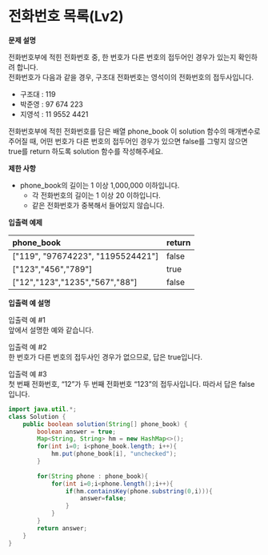# 전화번호 목록\(Lv2\)

**문제 설명**

전화번호부에 적힌 전화번호 중, 한 번호가 다른 번호의 접두어인 경우가 있는지 확인하려 합니다.  
전화번호가 다음과 같을 경우, 구조대 전화번호는 영석이의 전화번호의 접두사입니다.

* 구조대 : 119
* 박준영 : 97 674 223
* 지영석 : 11 9552 4421

전화번호부에 적힌 전화번호를 담은 배열 phone\_book 이 solution 함수의 매개변수로 주어질 때, 어떤 번호가 다른 번호의 접두어인 경우가 있으면 false를 그렇지 않으면 true를 return 하도록 solution 함수를 작성해주세요.

**제한 사항**

* phone\_book의 길이는 1 이상 1,000,000 이하입니다.
  * 각 전화번호의 길이는 1 이상 20 이하입니다.
  * 같은 전화번호가 중복해서 들어있지 않습니다.

**입출력 예제**

| phone\_book | return |
| :--- | :--- |
| \["119", "97674223", "1195524421"\] | false |
| \["123","456","789"\] | true |
| \["12","123","1235","567","88"\] | false |

**입출력 예 설명**

입출력 예 \#1  
앞에서 설명한 예와 같습니다.

입출력 예 \#2  
한 번호가 다른 번호의 접두사인 경우가 없으므로, 답은 true입니다.

입출력 예 \#3  
첫 번째 전화번호, “12”가 두 번째 전화번호 “123”의 접두사입니다. 따라서 답은 false입니다.

```java
import java.util.*;
class Solution {
    public boolean solution(String[] phone_book) {
        boolean answer = true;
        Map<String, String> hm = new HashMap<>();
        for(int i=0; i<phone_book.length; i++){
            hm.put(phone_book[i], "unchecked");
        }
        
        for(String phone : phone_book){
            for(int i=0;i<phone.length();i++){
                if(hm.containsKey(phone.substring(0,i))){
                    answer=false;
                }
            }
        }
        return answer;
    }
}
```

